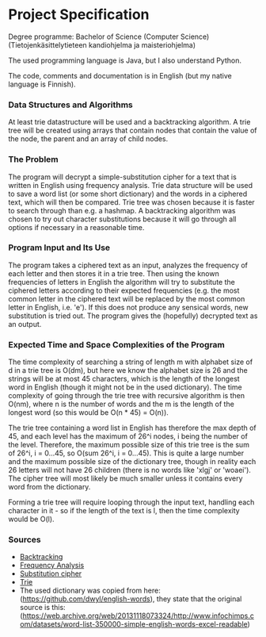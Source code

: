# Project Specification

Degree programme: Bachelor of Science (Computer Science) (Tietojenkäsittelytieteen kandiohjelma ja maisteriohjelma)

The used programming language is Java, but I also understand Python.

The code, comments and documentation is in English (but my native language is Finnish).

### Data Structures and Algorithms
At least trie datastructure will be used and a backtracking algorithm. A trie tree will be created using arrays that contain nodes that contain the value of the node, the parent and an array of child nodes.

### The Problem
The program will decrypt a simple-substitution cipher for a text that is written in English using frequency analysis. Trie data structure will be used to save a word list (or some short dictionary) and the words in a ciphered text, which will then be compared. Trie tree was chosen because it is faster to search through than e.g. a hashmap. A backtracking algorithm was chosen to try out character substitutions because it will go through all options if necessary in a reasonable time.

### Program Input and Its Use
The program takes a ciphered text as an input, analyzes the frequency of each letter and then stores it in a trie tree. Then using the known frequencies of letters in English the algorithm will try to substitute the ciphered letters according to their expected frequencies (e.g. the most common letter in the ciphered text will be replaced by the most common letter in English, i.e. 'e'). If this does not produce any sensical words, new substitution is tried out. The program gives the (hopefully) decrypted text as an output.

### Expected Time and Space Complexities of the Program
The time complexity of searching a string of length m with alphabet size of d in a trie tree is O(dm), but here we know the alphabet size is 26 and the strings will be at most 45 characters, which is the length of the longest word in English (though it might not be in the used dictionary). The time complexity of going through the trie tree with recursive algorithm is then O(nm), where n is the number of words and the m is the length of the longest word (so this would be O(n * 45) = O(n)).

The trie tree containing a word list in English has therefore the max depth of 45, and each level has the maximum of 26^i nodes, i being the number of the level. Therefore, the maximum possible size of this trie tree is the sum of 26^i, i = 0...45, so O(sum 26^i, i = 0...45). This is quite a large number and the maximum possible size of the dictionary tree, though in reality each 26 letters will not have 26 children (there is no words like 'xlgj' or 'woaei'). The cipher tree will most likely be much smaller unless it contains every word from the dictionary.

Forming a trie tree will require looping through the input text, handling each character in it - so if the length of the text is l, then the time complexity would be O(l).

### Sources
* [Backtracking](https://en.wikipedia.org/wiki/Backtracking)
* [Frequency Analysis](https://www.101computing.net/frequency-analysis/)
* [Substitution cipher](https://en.wikipedia.org/wiki/Substitution_cipher)
* [Trie](https://en.wikipedia.org/wiki/Trie)
* The used dictionary was copied from here: (https://github.com/dwyl/english-words), they state that the original source is this: (https://web.archive.org/web/20131118073324/http://www.infochimps.com/datasets/word-list-350000-simple-english-words-excel-readable)
